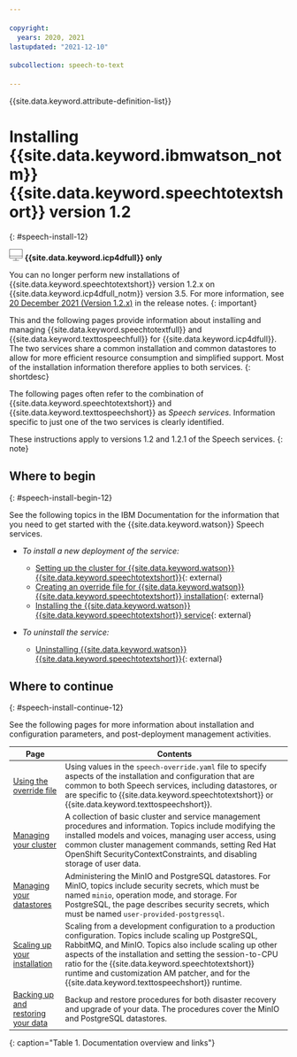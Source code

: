 ```yaml
---

copyright:
  years: 2020, 2021
lastupdated: "2021-12-10"

subcollection: speech-to-text

---
```


{{site.data.keyword.attribute-definition-list}}

# Installing {{site.data.keyword.ibmwatson_notm}} {{site.data.keyword.speechtotextshort}} version 1.2
{: #speech-install-12}

![Cloud Pak for Data only](images/cloud-pak.png) **{{site.data.keyword.icp4dfull}} only**

You can no longer perform new installations of {{site.data.keyword.speechtotextshort}} version 1.2.x on {{site.data.keyword.icp4dfull_notm}} version 3.5. For more information, see [20 December 2021 (Version 1.2.x)](/docs/speech-to-text?topic=speech-to-text-release-notes-data#speech-to-text-data-20december2021-12) in the release notes.
{: important}

This and the following pages provide information about installing and managing {{site.data.keyword.speechtotextfull}} and {{site.data.keyword.texttospeechfull}} for {{site.data.keyword.icp4dfull}}. The two services share a common installation and common datastores to allow for more efficient resource consumption and simplified support. Most of the installation information therefore applies to both services.
{: shortdesc}

The following pages often refer to the combination of {{site.data.keyword.speechtotextshort}} and {{site.data.keyword.texttospeechshort}} as *Speech services.* Information specific to just one of the two services is clearly identified.

These instructions apply to versions 1.2 and 1.2.1 of the Speech services.
{: note}

## Where to begin
{: #speech-install-begin-12}

See the following topics in the IBM Documentation for the information that you need to get started with the {{site.data.keyword.watson}} Speech services.

-   *To install a new deployment of the service:*

    -   [Setting up the cluster for {{site.data.keyword.watson}} {{site.data.keyword.speechtotextshort}}](https://www.ibm.com/support/knowledgecenter/SSQNUZ_3.5.0/svc-speech/stt-svc-install-adm.html){: external}
    -   [Creating an override file for {{site.data.keyword.watson}} {{site.data.keyword.speechtotextshort}} installation](https://www.ibm.com/support/knowledgecenter/SSQNUZ_3.5.0/svc-speech/stt-svc-override.html){: external}
    -   [Installing the {{site.data.keyword.watson}} {{site.data.keyword.speechtotextshort}} service](https://www.ibm.com/support/knowledgecenter/SSQNUZ_3.5.0/svc-speech/stt-svc-install.html){: external}

-   *To uninstall the service:*

    -   [Uninstalling {{site.data.keyword.watson}} {{site.data.keyword.speechtotextshort}}](https://www.ibm.com/support/knowledgecenter/SSQNUZ_3.5.0/svc-speech/stt-svc-uninstall.html){: external}

## Where to continue
{: #speech-install-continue-12}

See the following pages for more information about installation and configuration parameters, and post-deployment management activities.

| Page | Contents |
|------|----------|
| [Using the override file](/docs/speech-to-text?topic=speech-to-text-speech-override-12) | Using values in the `speech-override.yaml` file to specify aspects of the installation and configuration that are common to both Speech services, including datastores, or are specific to {{site.data.keyword.speechtotextshort}} or {{site.data.keyword.texttospeechshort}}. |
| [Managing your cluster](/docs/speech-to-text?topic=speech-to-text-speech-cluster-12) | A collection of basic cluster and service management procedures and information. Topics include modifying the installed models and voices, managing user access, using common cluster management commands, setting Red Hat OpenShift SecurityContextConstraints, and disabling storage of user data. |
| [Managing your datastores](/docs/speech-to-text?topic=speech-to-text-speech-datastores-12) | Administering the MinIO and PostgreSQL datastores. For MinIO, topics include security secrets, which must be named `minio`, operation mode, and storage. For PostgreSQL, the page describes security secrets, which must be named `user-provided-postgressql`. |
| [Scaling up your installation](/docs/speech-to-text?topic=speech-to-text-speech-scaling-12) | Scaling from a development configuration to a production configuration. Topics include scaling up PostgreSQL, RabbitMQ, and MinIO. Topics also include scaling up other aspects of the installation and setting the session-to-CPU ratio for the {{site.data.keyword.speechtotextshort}} runtime and customization AM patcher, and for the {{site.data.keyword.texttospeechshort}} runtime. |
| [Backing up and restoring your data](/docs/speech-to-text?topic=speech-to-text-speech-backup-12) | Backup and restore procedures for both disaster recovery and upgrade of your data. The procedures cover the MinIO and PostgreSQL datastores. |
{: caption="Table 1. Documentation overview and links"}
